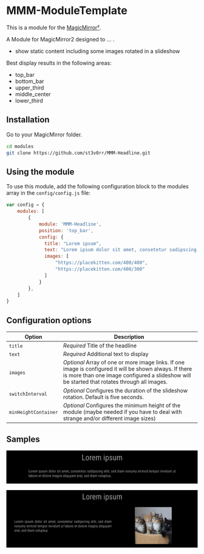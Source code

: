 # MMM-ModuleTemplate

This is a module for the [MagicMirror²](https://github.com/MichMich/MagicMirror/).

A Module for MagicMirror2 designed to ... .

- show static content including some images rotated in a slideshow

Best display results in the following areas:
- top_bar
- bottom_bar
- upper_third
- middle_center
- lower_third

## Installation
Go to your MagicMirror folder.
```bash
cd modules
git clone https://github.com/st3v0rr/MMM-Headline.git
```

## Using the module

To use this module, add the following configuration block to the modules array in the `config/config.js` file:

```js
var config = {
    modules: [
        {
            module: 'MMM-Headline',
            position: 'top_bar',
            config: {
              title: "Lorem ipsum",
              text: "Lorem ipsum dolor sit amet, consetetur sadipscing elitr, sed diam nonumy eirmod tempor invidunt ut labore et dolore magna aliquyam erat, sed diam voluptua.",
              images: [
                  "https://placekitten.com/400/400",
                  "https://placekitten.com/400/300"
              ]
            }
        },
    ]
}
```

## Configuration options

| Option   | Description
|----------|-----------
| `title`  | *Required* Title of the headline
| `text`   | *Required* Additional text to display
| `images` | *Optional* Array of one or more image links. If one image is configured it will be shown always. If there is more than one image configured a slideshow will be started that rotates through all images.
| `switchInterval` | *Optional* Configures the duration of the slideshow rotation. Default is five seconds.
| `minHeightContainer` | *Optional* Configures the minimum height of the module (maybe needed if you have to deal with strange and/or different image sizes)

## Samples
![alt text](https://github.com/st3v0rr/MMM-Headline/raw/main/docs/example.png "Example")

![alt text](https://github.com/st3v0rr/MMM-Headline/raw/main/docs/example_with_image.png "Example with image")
